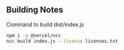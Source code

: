 ## Building Notes

Command to build dist/index.js

```bash
npm i -g @vercel/ncc
ncc build index.js --license licenses.txt
```